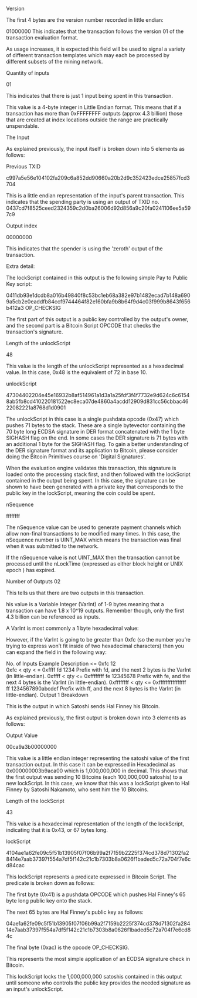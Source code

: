 Version

The first 4 bytes are the version number recorded in little endian:

01000000
This indicates that the transaction follows the version 01 of the transaction evaluation format.

As usage increases, it is expected this field will be used to signal a variety of different transaction templates which may each be processed by different subsets of the mining network.

Quantity of inputs

01

This indicates that there is just 1 input being spent in this transaction.

This value is a 4-byte integer in Little Endian format. This means that if a transaction has more than 0xFFFFFFFF outputs (approx 4.3 billion) those that are created at index locations outside the range are practically unspendable.

The Input

As explained previously, the input itself is broken down into 5 elements as follows:

Previous TXID

c997a5e56e104102fa209c6a852dd90660a20b2d9c352423edce25857fcd3704

This is a little endian representation of the input's parent transaction. This indicates that the spending party is using an output of TXID no. 0437cd7f8525ceed2324359c2d0ba26006d92d856a9c20fa0241106ee5a597c9

Output index

00000000

This indicates that the spender is using the 'zeroth' output of the transaction.

Extra detail:

The lockScript contained in this output is the following simple Pay to Public Key script:

0411db93e1dcdb8a016b49840f8c53bc1eb68a382e97b1482ecad7b148a6909a5cb2e0eaddfb84ccf9744464f82e160bfa9b8b64f9d4c03f999b8643f656b412a3 OP_CHECKSIG

The first part of this output is a public key controlled by the output's owner, and the second part is a Bitcoin Script OPCODE that checks the transaction's signature.

Length of the unlockScript

48

This value is the length of the unlockScript represented as a hexadecimal value. In this case, 0x48 is the equivalent of 72 in base 10.

unlockScript

47304402204e45e16932b8af514961a1d3a1a25fdf3f4f7732e9d624c6c61548ab5fb8cd410220181522ec8eca07de4860a4acdd12909d831cc56cbbac4622082221a8768d1d0901

The unlockScript in this case is a single pushdata opcode (0x47) which pushes 71 bytes to the stack. These are a single bytevector containing the 70 byte long ECDSA signature in DER format concatenated with the 1 byte SIGHASH flag on the end. In some cases the DER signature is 71 bytes with an additional 1 byte for the SIGHASH flag. To gain a better understanding of the DER signature format and its application to Bitcoin, please consider doing the Bitcoin Primitives course on 'Digital Signatures'.

When the evaluation engine validates this transaction, this signature is loaded onto the processing stack first, and then followed with the lockScript contained in the output being spent. In this case, the signature can be shown to have been generated with a private key that corresponds to the public key in the lockScript, meaning the coin could be spent.

nSequence

ffffffff

The nSequence value can be used to generate payment channels which allow non-final transactions to be modified many times. In this case, the nSequence number is UINT_MAX which means the transaction was final when it was submitted to the network.

If the nSequence value is not UINT_MAX then the transaction cannot be processed until the nLockTime (expressed as either block height or UNIX epoch ) has expired.

Number of Outputs
02

This tells us that there are two outputs in this transaction.

his value is a Variable Integer (VarInt) of 1-9 bytes meaning that a transaction can have 1.8 x 10^19 outputs. Remember though, only the first 4.3 billion can be referenced as inputs.

A VarInt is most commonly a 1 byte hexadecimal value:

However, if the VarInt is going to be greater than 0xfc (so the number you’re trying to express won’t fit inside of two hexadecimal characters) then you can expand the field in the following way:

No. of Inputs	Example	Description
<= 0xfc	12	 
0xfc < qty < = 0xffff	fd 1234	Prefix with fd, and the next 2 bytes is the VarInt (in little-endian).
0xffff < qty <= 0xffffffff	fe 12345678	Prefix with fe, and the next 4 bytes is the VarInt (in little-endian).
0xffffffff < qty <= 0xffffffffffffffff	ff 1234567890abcdef	Prefix with ff, and the next 8 bytes is the VarInt (in little-endian).
Output 1 Breakdown


This is the output in which Satoshi sends Hal Finney his Bitcoin.

As explained previously, the first output is broken down into 3 elements as follows:

Output Value

00ca9a3b00000000

This value is a little endian integer representing the satoshi value of the first transaction output. In this case it can be expressed in Hexadecimal as 0x000000003b9aca00 which is 1,000,000,000 in decimal. This shows that the first output was sending 10 Bitcoins (each 100,000,000 satoshis) to a new lockScript. In this case, we know that this was a lockScript given to Hal Finney by Satoshi Nakamoto, who sent him the 10 Bitcoins.

Length of the lockScript

43

This value is a hexadecimal representation of the length of the lockScript, indicating that it is 0x43, or 67 bytes long.

lockScript

4104ae1a62fe09c5f51b13905f07f06b99a2f7159b2225f374cd378d71302fa28414e7aab37397f554a7df5f142c21c1b7303b8a0626f1baded5c72a704f7e6cd84cac

This lockScript represents a predicate expressed in Bitcoin Script. The predicate is broken down as follows:

The first byte (0x41) is a pushdata OPCODE which pushes Hal Finney's 65 byte long public key onto the stack.

The next 65 bytes are Hal Finney's public key as follows:

04ae1a62fe09c5f51b13905f07f06b99a2f7159b2225f374cd378d71302fa28414e7aab37397f554a7df5f142c21c1b7303b8a0626f1baded5c72a704f7e6cd84c

The final byte (0xac) is the opcode OP_CHECKSIG.

This represents the most simple application of an ECDSA signature check in Bitcoin.

This lockScript locks the 1,000,000,000 satoshis contained in this output until someone who controls the public key provides the needed signature as an input's unlockScript.